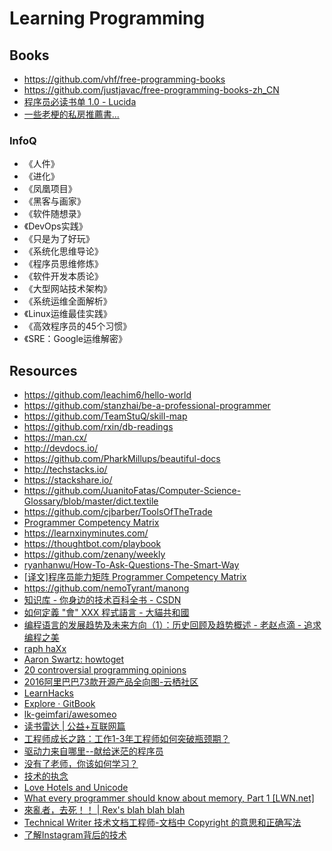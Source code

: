# Learning Programming


## Books

- https://github.com/vhf/free-programming-books
- https://github.com/justjavac/free-programming-books-zh_CN
- [程序员必读书单 1.0 - Lucida](http://lucida.me/blog/developer-reading-list/)
- [一些老梗的私房推薦書...](http://www.hksilicon.com/articles/35423)

### InfoQ

- 《人件》
- 《进化》
- 《凤凰项目》
- 《黑客与画家》
- 《软件随想录》
- 《DevOps实践》
- 《只是为了好玩》
- 《系统化思维导论》
- 《程序员思维修炼》
- 《软件开发本质论》
- 《大型网站技术架构》
- 《系统运维全面解析》
- 《Linux运维最佳实践》
- 《高效程序员的45个习惯》
- 《SRE：Google运维解密》


## Resources

- https://github.com/leachim6/hello-world
- https://github.com/stanzhai/be-a-professional-programmer
- https://github.com/TeamStuQ/skill-map
- https://github.com/rxin/db-readings
- https://man.cx/
- http://devdocs.io/
- https://github.com/PharkMillups/beautiful-docs
- http://techstacks.io/
- https://stackshare.io/
- https://github.com/JuanitoFatas/Computer-Science-Glossary/blob/master/dict.textile
- https://github.com/cjbarber/ToolsOfTheTrade
- [Programmer Competency Matrix](http://sijinjoseph.com/programmer-competency-matrix/)
- https://learnxinyminutes.com/
- https://thoughtbot.com/playbook
- https://github.com/zenany/weekly
- [ryanhanwu/How-To-Ask-Questions-The-Smart-Way](https://github.com/ryanhanwu/How-To-Ask-Questions-The-Smart-Way)
- [[译文]程序员能力矩阵 Programmer Competency Matrix](http://static.icybear.net/%5BCN%5DProgrammer%20competency%20matrix.htm)
- https://github.com/nemoTyrant/manong
- [知识库 - 你身边的技术百科全书 - CSDN](http://lib.csdn.net/)
- [如何定義 "會" XXX 程式語言 - 大貓共和國](http://blog.miaout17.net/2012/04/02/programming-language/)
- [编程语言的发展趋势及未来方向（1）：历史回顾及趋势概述 - 老赵点滴 - 追求编程之美](http://blog.zhaojie.me/2010/04/trends-and-future-directions-in-programming-languages-by-anders-1-history-and-trends.html)
- [raph haXx](http://raph.es/blog/2012/04/on-being-senior/)
- [Aaron Swartz: howtoget](https://aaronsw.jottit.com/howtoget)
- [20 controversial programming opinions](http://programmers.blogoverflow.com/2012/08/20-controversial-programming-opinions/)
- [2016阿里巴巴73款开源产品全向图-云栖社区](https://m.aliyun.com/yunqi/articles/61022)
- [LearnHacks](http://leochanit.lofter.com/)
- [Explore · GitBook](https://www.gitbook.com/explore?lang=all)
- [lk-geimfari/awesomeo](https://github.com/lk-geimfari/awesomeo)
- [读书雷达 | 公益+互联网篇](http://insights.thoughtworkers.org/reading-radar-p3/)
- [工程师成长之路：工作1-3年工程师如何突破瓶颈期？](http://mp.weixin.qq.com/s?__biz=MzAwMDU1MTE1OQ%3D%3D&mid=2653547791&idx=1&sn=8a14104ba13cd1ef634c8991f6700566)
- [驱动力来自哪里--献给迷茫的程序员](http://insights.thoughtworkers.org/how-to-drive-yourself/)
- [没有了老师，你该如何学习？](http://insights.thoughtworkers.org/how-to-study-without-teacher/)
- [技术的执念](http://insights.thoughtworkers.org/obsession-og-technology/)
- [Love Hotels and Unicode](http://blog.reigndesign.com/blog/love-hotels-and-unicode/)
- [What every programmer should know about memory, Part 1 [LWN.net]](http://lwn.net/Articles/250967/?rss=1)
- [來亂者，去死！！ | Rex's blah blah blah](http://blog.nutsfactory.net/2008/05/20/how-open-source-projects-survive-poisonous-people/)
- [Technical Writer 技术文档工程师-文档中 Copyright 的意思和正确写法](http://www.technicalwriter.cn/blog/post/how-to-right-copyright-in-documents.html)
- [了解Instagram背后的技术](http://www.infoq.com/cn/news/2012/05/instagram)
